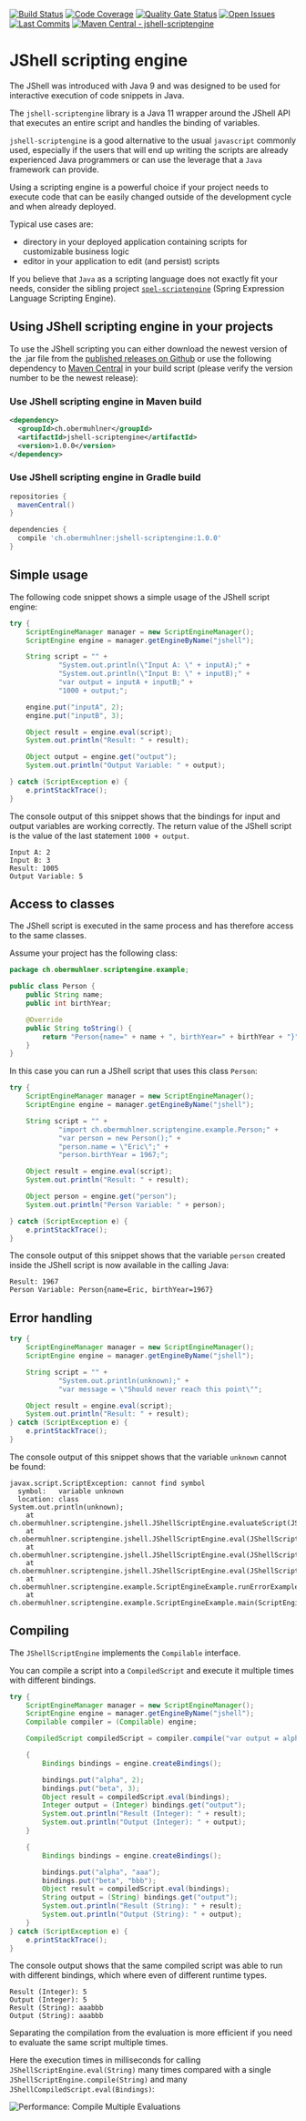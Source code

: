 [![Build Status](https://api.travis-ci.org/eobermuhlner/jshell-scriptengine.svg?branch=master)](https://travis-ci.org/eobermuhlner/jshell-scriptengine)
[![Code Coverage](https://badgen.net/codecov/c/github/eobermuhlner/jshell-scriptengine)](https://codecov.io/gh/eobermuhlner/jshell-scriptengine)
[![Quality Gate Status](https://sonarcloud.io/api/project_badges/measure?project=eobermuhlner_jshell-scriptengine&metric=alert_status)](https://sonarcloud.io/dashboard?id=eobermuhlner_jshell-scriptengine)
[![Open Issues](https://badgen.net/github/open-issues/eobermuhlner/jshell-scriptengine)](https://github.com/eobermuhlner/jshell-scriptengine/issues)
[![Last Commits](https://badgen.net/github/last-commit/eobermuhlner/jshell-scriptengine)](https://github.com/eobermuhlner/jshell-scriptengine/graphs/commit-activity)
[![Maven Central - jshell-scriptengine](https://img.shields.io/maven-central/v/ch.obermuhlner/jshell-scriptengine.svg)](https://search.maven.org/artifact/ch.obermuhlner/jshell-scriptengine)

# JShell scripting engine

The JShell was introduced with Java 9 and was designed to be used
for interactive execution of code snippets in Java.

The `jshell-scriptengine` library is a Java 11 wrapper around the JShell
API that executes an entire script and handles the binding of variables.

`jshell-scriptengine` is a good alternative to the usual `javascript`
commonly used, especially if the users that will end up writing the
scripts are already experienced Java programmers or can use the leverage
that a `Java` framework can provide.

Using a scripting engine is a powerful choice if your project needs to
execute code that can be easily changed outside of the development cycle
and when already deployed.

Typical use cases are:
- directory in your deployed application containing scripts for customizable business logic
- editor in your application to edit (and persist) scripts

If you believe that `Java` as a scripting language does not exactly fit
your needs, consider the sibling project
[`spel-scriptengine`](https://github.com/eobermuhlner/spel-scriptengine)
(Spring Expression Language Scripting Engine).

## Using JShell scripting engine in your projects 

To use the JShell scripting you can either download the newest version of the .jar file from the
[published releases on Github](https://github.com/eobermuhlner/jshell-scriptengine/releases/)
or use the following dependency to
[Maven Central](https://search.maven.org/#search%7Cga%7C1%7Cjshell-scriptengine)
in your build script (please verify the version number to be the newest release):

### Use JShell scripting engine in Maven build

```xml
<dependency>
  <groupId>ch.obermuhlner</groupId>
  <artifactId>jshell-scriptengine</artifactId>
  <version>1.0.0</version>
</dependency>
```

### Use JShell scripting engine in Gradle build

```gradle
repositories {
  mavenCentral()
}

dependencies {
  compile 'ch.obermuhlner:jshell-scriptengine:1.0.0'
}
```

## Simple usage

The following code snippet shows a simple usage of the JShell script engine:
```java
try {
    ScriptEngineManager manager = new ScriptEngineManager();
    ScriptEngine engine = manager.getEngineByName("jshell");

    String script = "" +
            "System.out.println(\"Input A: \" + inputA);" +
            "System.out.println(\"Input B: \" + inputB);" +
            "var output = inputA + inputB;" +
            "1000 + output;";

    engine.put("inputA", 2);
    engine.put("inputB", 3);

    Object result = engine.eval(script);
    System.out.println("Result: " + result);

    Object output = engine.get("output");
    System.out.println("Output Variable: " + output);

} catch (ScriptException e) {
    e.printStackTrace();
}
```

The console output of this snippet shows that the bindings for input and output variables are working correctly.
The return value of the JShell script is the value of the last statement `1000 + output`.
```console
Input A: 2
Input B: 3
Result: 1005
Output Variable: 5
```

## Access to classes

The JShell script is executed in the same process 
and has therefore access to the same classes.

Assume your project has the following class:
```java
package ch.obermuhlner.scriptengine.example;

public class Person {
    public String name;
    public int birthYear;

    @Override
    public String toString() {
        return "Person{name=" + name + ", birthYear=" + birthYear + "}";
    }
}
```

In this case you can run a JShell script that uses this class `Person`:
```java
try {
    ScriptEngineManager manager = new ScriptEngineManager();
    ScriptEngine engine = manager.getEngineByName("jshell");

    String script = "" +
            "import ch.obermuhlner.scriptengine.example.Person;" +
            "var person = new Person();" +
            "person.name = \"Eric\";" +
            "person.birthYear = 1967;";

    Object result = engine.eval(script);
    System.out.println("Result: " + result);

    Object person = engine.get("person");
    System.out.println("Person Variable: " + person);

} catch (ScriptException e) {
    e.printStackTrace();
}
```

The console output of this snippet shows that the variable `person` created inside the JShell script is now available in the calling Java:
```console
Result: 1967
Person Variable: Person{name=Eric, birthYear=1967}
```

## Error handling

```java
try {
    ScriptEngineManager manager = new ScriptEngineManager();
    ScriptEngine engine = manager.getEngineByName("jshell");

    String script = "" +
            "System.out.println(unknown);" +
            "var message = \"Should never reach this point\"";

    Object result = engine.eval(script);
    System.out.println("Result: " + result);
} catch (ScriptException e) {
    e.printStackTrace();
}
```

The console output of this snippet shows that the variable `unknown` cannot be found:
```console
javax.script.ScriptException: cannot find symbol
  symbol:   variable unknown
  location: class 
System.out.println(unknown);
	at ch.obermuhlner.scriptengine.jshell.JShellScriptEngine.evaluateScript(JShellScriptEngine.java:216)
	at ch.obermuhlner.scriptengine.jshell.JShellScriptEngine.eval(JShellScriptEngine.java:98)
	at ch.obermuhlner.scriptengine.jshell.JShellScriptEngine.eval(JShellScriptEngine.java:84)
	at ch.obermuhlner.scriptengine.jshell.JShellScriptEngine.eval(JShellScriptEngine.java:74)
	at ch.obermuhlner.scriptengine.example.ScriptEngineExample.runErrorExample(ScriptEngineExample.java:84)
	at ch.obermuhlner.scriptengine.example.ScriptEngineExample.main(ScriptEngineExample.java:14)
```

## Compiling 

The `JShellScriptEngine` implements the `Compilable` interface.

You can compile a script into a `CompiledScript` and execute it multiple
times with different bindings.

```java
try {
    ScriptEngineManager manager = new ScriptEngineManager();
    ScriptEngine engine = manager.getEngineByName("jshell");
    Compilable compiler = (Compilable) engine;

    CompiledScript compiledScript = compiler.compile("var output = alpha + beta");

    {
        Bindings bindings = engine.createBindings();

        bindings.put("alpha", 2);
        bindings.put("beta", 3);
        Object result = compiledScript.eval(bindings);
        Integer output = (Integer) bindings.get("output");
        System.out.println("Result (Integer): " + result);
        System.out.println("Output (Integer): " + output);
    }

    {
        Bindings bindings = engine.createBindings();

        bindings.put("alpha", "aaa");
        bindings.put("beta", "bbb");
        Object result = compiledScript.eval(bindings);
        String output = (String) bindings.get("output");
        System.out.println("Result (String): " + result);
        System.out.println("Output (String): " + output);
    }
} catch (ScriptException e) {
    e.printStackTrace();
}
```

The console output shows that the same compiled script was able to run
with different bindings, which where even of different runtime types.

```console
Result (Integer): 5
Output (Integer): 5
Result (String): aaabbb
Output (String): aaabbb
``` 

Separating the compilation from the evaluation is more efficient if you
need to evaluate the same script multiple times.

Here the execution times in milliseconds for
calling `JShellScriptEngine.eval(String)` many times compared
with a single `JShellScriptEngine.compile(String)`
and many `JShellCompiledScript.eval(Bindings)`:

![Performance: Compile Multiple Evaluations](docs/performance/Compile_Multiple_Evaluations.svg)
